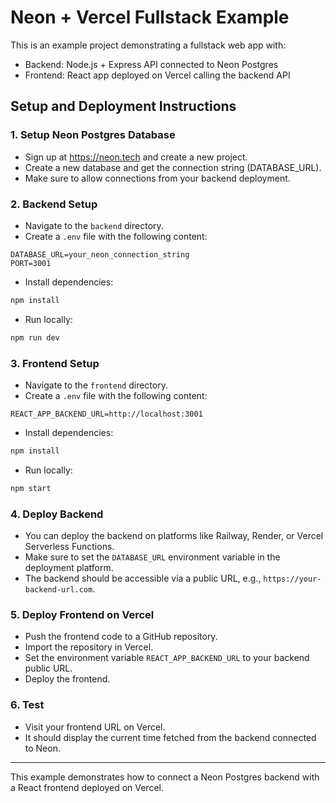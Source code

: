 # Neon + Vercel Fullstack Example

This is an example project demonstrating a fullstack web app with:

- Backend: Node.js + Express API connected to Neon Postgres
- Frontend: React app deployed on Vercel calling the backend API

## Setup and Deployment Instructions

### 1. Setup Neon Postgres Database

- Sign up at https://neon.tech and create a new project.
- Create a new database and get the connection string (DATABASE_URL).
- Make sure to allow connections from your backend deployment.

### 2. Backend Setup

- Navigate to the `backend` directory.
- Create a `.env` file with the following content:

```
DATABASE_URL=your_neon_connection_string
PORT=3001
```

- Install dependencies:

```bash
npm install
```

- Run locally:

```bash
npm run dev
```

### 3. Frontend Setup

- Navigate to the `frontend` directory.
- Create a `.env` file with the following content:

```
REACT_APP_BACKEND_URL=http://localhost:3001
```

- Install dependencies:

```bash
npm install
```

- Run locally:

```bash
npm start
```

### 4. Deploy Backend

- You can deploy the backend on platforms like Railway, Render, or Vercel Serverless Functions.
- Make sure to set the `DATABASE_URL` environment variable in the deployment platform.
- The backend should be accessible via a public URL, e.g., `https://your-backend-url.com`.

### 5. Deploy Frontend on Vercel

- Push the frontend code to a GitHub repository.
- Import the repository in Vercel.
- Set the environment variable `REACT_APP_BACKEND_URL` to your backend public URL.
- Deploy the frontend.

### 6. Test

- Visit your frontend URL on Vercel.
- It should display the current time fetched from the backend connected to Neon.

---

This example demonstrates how to connect a Neon Postgres backend with a React frontend deployed on Vercel.
